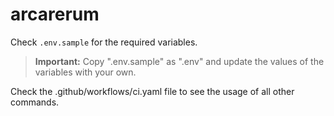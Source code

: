 # arcarerum

Check `.env.sample` for the required variables.

> **Important:** Copy ".env.sample" as ".env" and update the values of the variables with your own.


Check the .github/workflows/ci.yaml file to see the usage of all other commands.

